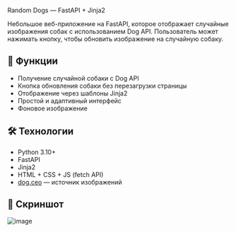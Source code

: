 Random Dogs — FastAPI + Jinja2

Небольшое веб-приложение на FastAPI, которое отображает случайные изображения собак с использованием Dog API. Пользователь может нажимать кнопку, чтобы обновить изображение на случайную собаку.

## 🚀 Функции

- Получение случайной собаки с Dog API
- Кнопка обновления собаки без перезагрузки страницы
- Отображение через шаблоны Jinja2
- Простой и адаптивный интерфейс
- Фоновое изображение

## 🛠️ Технологии

- Python 3.10+
- FastAPI
- Jinja2
- HTML + CSS + JS (fetch API)
- [dog.ceo](https://dog.ceo/dog-api/) — источник изображений

## 📸 Скриншот
![image](https://github.com/user-attachments/assets/e61b4e51-c935-4330-84ab-7e9869e617c7)
